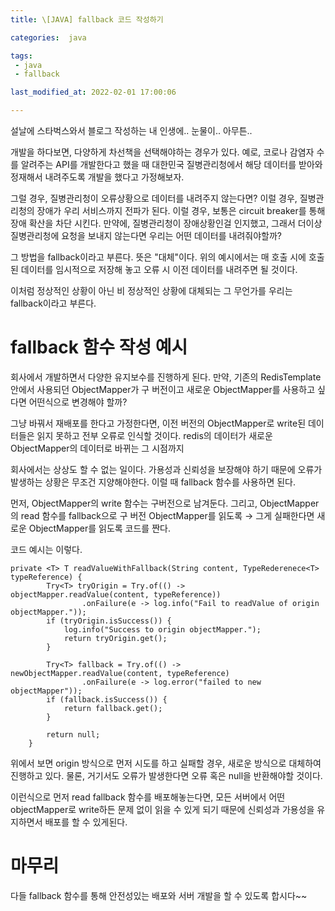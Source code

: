 ```yaml
---
title: \[JAVA] fallback 코드 작성하기

categories:  java

tags:  
 - java
 - fallback

last_modified_at: 2022-02-01 17:00:06

---
```


설날에 스타벅스와서 블로그 작성하는 내 인생에.. 눈물이.. 아무튼..

개발을 하다보면, 다양하게 차선책을 선택해야하는 경우가 있다. 예로, 코로나 감염자 수를 알려주는 API를 개발한다고 했을 때 대한민국 질병관리청에서 해당 데이터를 받아와 정재해서 내려주도록 개발을 했다고 가정해보자.

그럴 경우, 질병관리청이 오류상황으로 데이터를 내려주지 않는다면? 이럴 경우, 질병관리청의 장애가 우리 서비스까지 전파가 된다. 이럴 경우, 보통은 circuit breaker를 통해 장애 확산을 차단 시킨다. 만약에, 질병관리청이 장애상황인걸 인지했고, 그래서 더이상 질병관리청에 요청을 보내지 않는다면 우리는 어떤 데이터를 내려줘야할까?

그 방법을 fallback이라고 부른다. 뜻은 "대체"이다. 위의 예시에서는 매 호출 시에 호출된 데이터를 임시적으로 저장해 놓고 오류 시 이전 데이터를 내려주면 될 것이다.

이처럼 정상적인 상황이 아닌 비 정상적인 상황에 대체되는 그 무언가를 우리는 fallback이라고 부른다.

# fallback 함수 작성 예시

회사에서 개발하면서 다양한 유지보수를 진행하게 된다. 만약, 기존의 RedisTemplate안에서 사용되던 ObjectMapper가 구 버전이고 새로운 ObjectMapper를 사용하고 싶다면 어떤식으로 변경해야 할까?

그냥 바꿔서 재배포를 한다고 가정한다면, 이전 버전의 ObjectMapper로 write된 데이터들은 읽지 못하고 전부 오류로 인식할 것이다. redis의 데이터가 새로운 ObjectMapper의 데이터로 바뀌는 그 시점까지

회사에서는 상상도 할 수 없는 일이다. 가용성과 신뢰성을 보장해야 하기 때문에 오류가 발생하는 상황은 무조건 지양해야한다. 이럴 때 fallback 함수를 사용하면 된다.

먼저, ObjectMapper의 write 함수는 구버전으로 남겨둔다. 그리고, ObjectMapper의 read 함수를 fallback으로 구 버전 ObjectMapper를 읽도록 → 그게 실패한다면 새로운 ObjectMapper를 읽도록 코드를 짠다.

코드 예시는 이렇다.

```
private <T> T readValueWithFallback(String content, TypeRederenece<T> typeReference) {
        Try<T> tryOrigin = Try.of(() -> objectMapper.readValue(content, typeReference))
                .onFailure(e -> log.info("Fail to readValue of origin objectMapper."));
        if (tryOrigin.isSuccess()) {
            log.info("Success to origin objectMapper.");
            return tryOrigin.get();
        }

        Try<T> fallback = Try.of(() -> newObjectMapper.readValue(content, typeReference)
                .onFailure(e -> log.error("failed to new objectMapper"));
        if (fallback.isSuccess()) {
            return fallback.get();
        }

        return null;
    }
```

위에서 보면 origin 방식으로 먼저 시도를 하고 실패할 경우, 새로운 방식으로 대체하여 진행하고 있다. 물론, 거기서도 오류가 발생한다면 오류 혹은 null을 반환해야할 것이다.

이런식으로 먼저 read fallback 함수를 배포해놓는다면, 모든 서버에서 어떤 objectMapper로 write하든 문제 없이 읽을 수 있게 되기 때문에 신뢰성과 가용성을 유지하면서 배포를 할 수 있게된다.

# 마무리

다들 fallback 함수를 통해 안전성있는 배포와 서버 개발을 할 수 있도록 합시다~~
